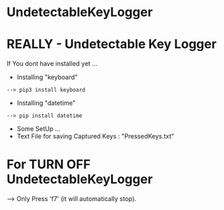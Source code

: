 # UndetectableKeyLogger
# REALLY - Undetectable Key Logger
If You dont have installed yet ...
- Installing "keyboard"
```
--> pip3 install keyboard
```
- Installing "datetime"
```
--> pip install datetime
```
- Some SetUp ...
- Text File for saving Captured Keys : "PressedKeys.txt"

# For TURN OFF UndetectableKeyLogger
--> Only Press 'f7' (it will automatically stop).

